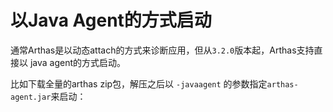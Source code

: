 # 以Java Agent的方式启动

通常Arthas是以动态attach的方式来诊断应用，但从`3.2.0`版本起，Arthas支持直接以 java agent的方式启动。

比如下载全量的arthas zip包，解压之后以 `-javaagent` 的参数指定`arthas-agent.jar`来启动：



